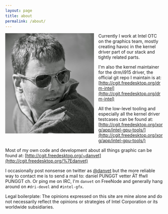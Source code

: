 ```yaml
---
layout: page
title: about
permalink: /about/
---
```


<a
href="/img/bw.jpg"
imageanchor="1" style="clear: left; float: left; margin-bottom: 1em;
margin-right: 1em;"><img alt="Daniel Vetter" border="0" height="320"
src="/img/bw.jpg"
title="" width="284" /></a>

Currently I work at Intel OTC on the graphics team,
mostly creating havoc in the kernel driver part of our stack and tightly related
parts.

I'm also the kernel maintainer for the drm/i915 driver, the official git repo I
maintain is at:
[http://cgit.freedesktop.org/drm-intel](http://cgit.freedesktop.org/drm-intel)

All the low-level tooling and especially all the kernel driver testcases can be
found at:
[http://cgit.freedesktop.org/xorg/app/intel-gpu-tools/](http://cgit.freedesktop.org/xorg/app/intel-gpu-tools/)

Most of my own code and development about all things graphic can be found at:
[http://cgit.freedesktop.org/~danvet](http://cgit.freedesktop.org/%7Edanvet)

I occasionally post nonsense on twitter as [@danvet](https://twitter.com/danvet)
but the more reliable way to contact me is to send a mail to: daniel PUNGGT
vetter ÄT ffwll PUNGGT ch. Or ping me on IRC, I'm `danvet` on FreeNode and
generally hang around on `#dri-devel` and `#intel-gfx`.

Legal boilerplate: The opinions expressed on this site are mine alone and do not
necessarily reflect the opinions or strategies of Intel Corporation or its
worldwide subsidiaries.&nbsp;
